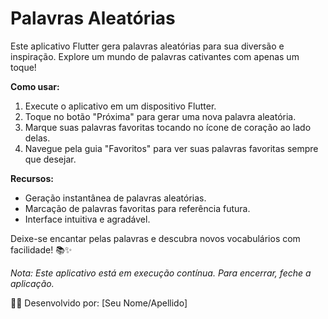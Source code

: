# Palavras Aleatórias

Este  aplicativo Flutter gera palavras aleatórias para sua diversão e inspiração. Explore um mundo de palavras cativantes com apenas um toque!

**Como usar:**
1. Execute o aplicativo em um dispositivo Flutter.
2. Toque no botão "Próxima" para gerar uma nova palavra aleatória.
3. Marque suas palavras favoritas tocando no ícone de coração ao lado delas.
4. Navegue pela guia "Favoritos" para ver suas palavras favoritas sempre que desejar.

**Recursos:**
- Geração instantânea de palavras aleatórias.
- Marcação de palavras favoritas para referência futura.
- Interface intuitiva e agradável.

Deixe-se encantar pelas palavras e descubra novos vocabulários com facilidade! 📚✨

*Nota: Este aplicativo está em execução contínua. Para encerrar, feche a aplicação.*

👩‍💻 Desenvolvido por: [Seu Nome/Apellido]
